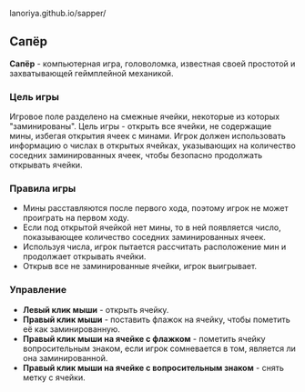 lanoriya.github.io/sapper/

## Сапёр

**Сапёр** - компьютерная игра, головоломка, известная своей простотой и захватывающей геймплейной механикой.

### Цель игры

Игровое поле разделено на смежные ячейки, некоторые из которых "заминированы". Цель игры - открыть все ячейки, не содержащие мины, избегая открытия ячеек с минами. Игрок должен использовать информацию о числах в открытых ячейках, указывающих на количество соседних заминированных ячеек, чтобы безопасно продолжать открывать ячейки.

### Правила игры

- Мины расставляются после первого хода, поэтому игрок не может проиграть на первом ходу.
- Если под открытой ячейкой нет мины, то в ней появляется число, показывающее количество соседних заминированных ячеек.
- Используя числа, игрок пытается рассчитать расположение мин и продолжает открывать ячейки.
- Открыв все не заминированные ячейки, игрок выигрывает.

### Управление

- **Левый клик мыши** - открыть ячейку.
- **Правый клик мыши** - поставить флажок на ячейку, чтобы пометить её как заминированную.
- **Правый клик мыши на ячейке с флажком** - пометить ячейку вопросительным знаком, если игрок сомневается в том, является ли она заминированной.
- **Правый клик мыши на ячейке с вопросительным знаком** - снять метку с ячейки.
